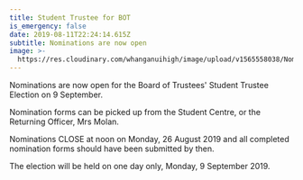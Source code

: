 ```yaml
---
title: Student Trustee for BOT
is_emergency: false
date: 2019-08-11T22:24:14.615Z
subtitle: Nominations are now open
image: >-
  https://res.cloudinary.com/whanganuihigh/image/upload/v1565558038/Nomination_Poster.jpg
---
```

Nominations are now open for the Board of Trustees' Student Trustee Election on 9 September. 

Nomination forms can be picked up from the Student Centre, or the Returning Officer, Mrs Molan. 

Nominations CLOSE at noon on Monday, 26 August 2019 and all completed nomination forms should have been submitted by then. 

The election will be held on one day only, Monday, 9 September 2019.
